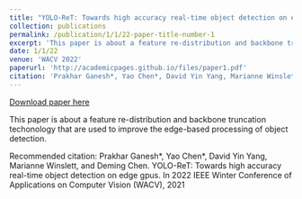 ```yaml
---
title: "YOLO-ReT: Towards high accuracy real-time object detection on edge GPUs"
collection: publications
permalink: /publication/1/1/22-paper-title-number-1
excerpt: 'This paper is about a feature re-distribution and backbone truncation techonology that are used to improve the edge-based processing of object detection.'
date: 1/1/22
venue: 'WACV 2022'
paperurl: 'http://academicpages.github.io/files/paper1.pdf'
citation: 'Prakhar Ganesh*, Yao Chen*, David Yin Yang, Marianne Winslett, and Deming Chen. YOLO-ReT: Towards high accuracy real-time object detection on edge gpus. In 2022 IEEE Winter Conference of Applications on Computer Vision (WACV), 2021'
---
```


<a href='http://academicpages.github.io/files/paper1.pdf'>Download paper here</a>

This paper is about a feature re-distribution and backbone truncation techonology that are used to improve the edge-based processing of object detection.

Recommended citation: Prakhar Ganesh*, Yao Chen*, David Yin Yang, Marianne Winslett, and Deming Chen. YOLO-ReT: Towards high accuracy real-time object detection on edge gpus. In 2022 IEEE Winter Conference of Applications on Computer Vision (WACV), 2021